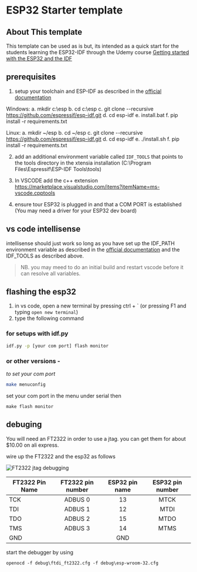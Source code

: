 
# ESP32 Starter template

## About This template

This template can be used as is but, its intended as a quick start for the students learning the ESP32-IDF through the Udemy course [Getting started with the ESP32 and the IDF](https://github.com/Mair/esp32-starter/blob/master/misc/commingsoon.md)
## prerequisites

1. setup your toolchain and ESP-IDF as described in the [official documentation](https://docs.espressif.com/projects/esp-idf/en/latest/get-started/#step-1-set-up-the-toolchain)

Windows:
a. mkdir c:\esp
b. cd c:\esp
c. git clone --recursive https://github.com/espressif/esp-idf.git
d. cd esp-idf
e. install.bat
f. pip install -r requirements.txt

Linux:
a. mkdir ~/esp
b. cd ~/esp
c. git clone --recursive https://github.com/espressif/esp-idf.git
d. cd esp-idf
e. ./install.sh
f. pip install -r requirements.txt

2. add an additional environment variable called `IDF_TOOLS` that points to the tools directory in the xtensia  installation (C:\Program Files\Espressif\ESP-IDF Tools\tools)

3. In VSCODE add the c++ extension 
https://marketplace.visualstudio.com/items?itemName=ms-vscode.cpptools
 
4. ensure tour ESP32 is plugged in and that a COM PORT is established (You may need a driver for your ESP32 dev board)

## vs code intellisense

intellisense should just work so long as you have set up the IDF_PATH environment variable as described in the [official documentation](https://docs.espressif.com/projects/esp-idf/en/latest/get-started/#step-1-set-up-the-toolchain) and the IDF_TOOLS as described above.

>NB. you may meed to do an initial build and restart vscode before it can resolve all variables.

## flashing the esp32

1. in vs code, open a new terminal by pressing ctrl + \` (or pressing F1 and typing `open new terminal`)
2. type the following command

### for setups with idf.py

```bash
idf.py -p [your com port] flash monitor
```

### or other versions -
*to set your com port*
```bash
make menuconfig 
```
set your com port in the menu under serial
then
```
make flash monitor
```
## debuging

You will need an FT2322 in order to use a jtag. you can get them for about $10.00 on ali express.

wire up the FT2322 and the esp32 as follows

![FT2322 jtag debugging][FT2322-jtag]

[FT2322-jtag]: /misc/pin%20mapping.svg "Logo Title Text 2"

| FT2322 Pin Name | FT2322 pin number | ESP32 pin name| ESP32 pin number
| --------------- |:-----------------:|:-------------:|:-------------:|
| TCK             | ADBUS 0           | 13            | MTCK  
| TDI             | ADBUS 1           | 12            | MTDI
| TDO             | ADBUS 2           | 15            | MTDO
| TMS             | ADBUS 3           | 14            | MTMS
| GND             |                   | GND           |

start the debugger by using

```
openocd -f debug\ftdi_ft2322.cfg -f debug\esp-wroom-32.cfg
```
